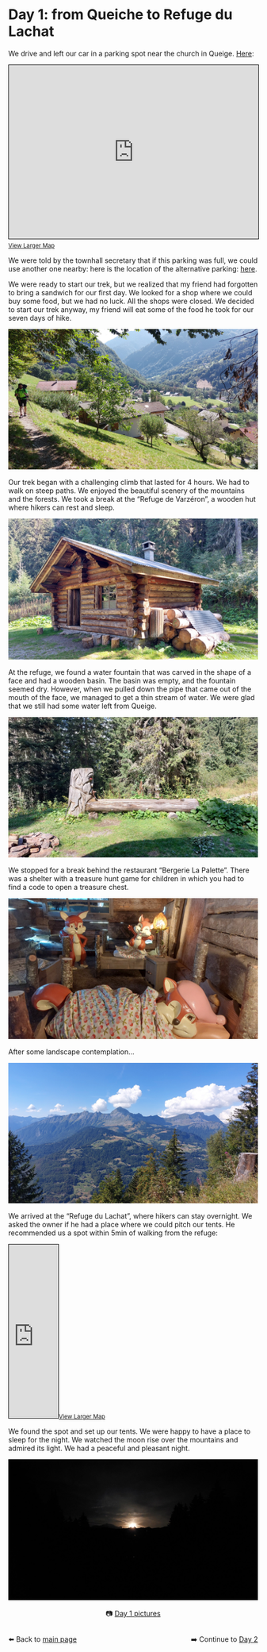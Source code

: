 # Day 1: from Queiche to Refuge du Lachat

We drive and left our car in a parking spot near the church in Queige. [Here](https://osm.org/go/0CGCPrkVC?m=):

<iframe width="100%" height="350" src="https://www.openstreetmap.org/export/embed.html?bbox=6.454467773437501%2C45.718877384399214%2C6.463426351547241%2C45.722248076494566&amp;layer=cyclemap&amp;marker=45.72056275586542%2C6.458947062492371" style="border: 1px solid black"></iframe>
<small><a href="https://www.openstreetmap.org/?mlat=45.72056&amp;mlon=6.45895#map=18/45.72056/6.45895&amp;layers=C">View Larger Map</a></small>

We were told by the townhall secretary that if this parking was full, we could use another one nearby: here is the location of the alternative parking: [here](https://osm.org/go/0CGCPowi_?m=).

We were ready to start our trek, but we realized that my friend had forgotten to bring a sandwich for our first day. We looked for a shop where we could buy some food, but we had no luck. All the shops were closed. We decided to start our trek anyway, my friend will eat some of the food he took for our seven days of hike.

![Trek start](<photos/media/large/Day 1/20230902_110922.jpg>)

Our trek began with a challenging climb that lasted for 4 hours. We had to walk on steep paths. We enjoyed the beautiful scenery of the mountains and the forests. We took a break at the “Refuge de Varzéron”, a wooden hut where hikers can rest and sleep.

![Refuge de Varzéron](<photos/media/large/Day 1/20230902_151339.jpg>)

At the refuge, we found a water fountain that was carved in the shape of a face and had a wooden basin. The basin was empty, and the fountain seemed dry. However, when we pulled down the pipe that came out of the mouth of the face, we managed to get a thin stream of water. We were glad that we still had some water left from Queige.

![Water fountain](<photos/media/large/Day 1/20230902_151308.jpg>)

We stopped for a break behind the restaurant “Bergerie La Palette”. There was a shelter with a treasure hunt game for children in which you had to find a code to open a treasure chest.

![Squirrels](<photos/media/large/Day 1/20230902_162707.jpg>)

After some landscape contemplation...

![Landscape](<photos/media/large/Day 1/20230902_153634.jpg>)

We arrived at the “Refuge du Lachat”, where hikers can stay overnight. We asked the owner if he had a place where we could pitch our tents. He recommended us a spot within 5min of walking from the refuge:

<iframe width="100" height="350" src="https://www.openstreetmap.org/export/embed.html?bbox=6.5127038955688485%2C45.78115737800108%2C6.548538208007813%2C45.79462388987303&amp;layer=tracestracktopo&amp;marker=45.78789104060819%2C6.53062105178833" style="border: 1px solid black"></iframe><small><a href="https://www.openstreetmap.org/?mlat=45.7879&amp;mlon=6.5306#map=16/45.7879/6.5306&amp;layers=P">View Larger Map</a></small>

We found the spot and set up our tents. We were happy to have a place to sleep for the night. We watched the moon rise over the mountains and admired its light. We had a peaceful and pleasant night.

![Moon](<photos/media/large/Day 1/20230902_220831.jpg>)

<div markdown="1" style="text-align: center;">

📷️ [Day 1 pictures](photos/Day-1.html)

</div>

<div markdown="1" style="float: left;">

⬅️ Back to [main page](README.md)

</div>

<div markdown="1" style="float: right;">

➡️ Continue to [Day 2](day2.md)

</div>
